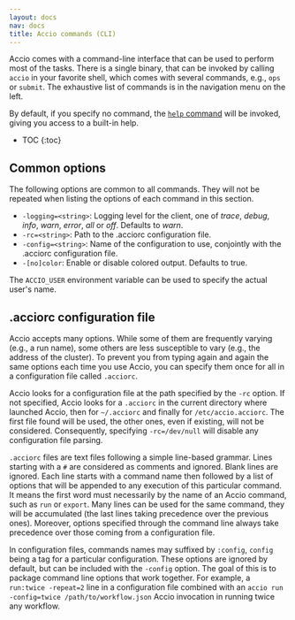 ```yaml
---
layout: docs
nav: docs
title: Accio commands (CLI)
---
```


Accio comes with a command-line interface that can be used to perform most of the tasks.
There is a single binary, that can be invoked by calling `accio` in your favorite shell, which comes with several commands, e.g., `ops`  or `submit`.
The exhaustive list of commands is in the navigation menu on the left.

By default, if you specify no command, the [`help` command](help.html) will be invoked, giving you access to a built-in help.

* TOC
{:toc}

## Common options
The following options are common to all commands.
They will not be repeated when listing the options of each command in this section.

* `-logging=<string>`: Logging level for the client, one of *trace*, *debug*, *info*, *warn*, *error*, *all* or *off*.
Defaults to *warn*.
* `-rc=<string>`: Path to the .acciorc configuration file.
* `-config=<string>`: Name of the configuration to use, conjointly with the .acciorc configuration file.
* `-[no]color`: Enable or disable colored output.
Defaults to true.

The `ACCIO_USER` environment variable can be used to specify the actual user's name.

## .acciorc configuration file
Accio accepts many options.
While some of them are frequently varying (e.g., a run name), some others are less susceptible to vary (e.g., the address of the cluster).
To prevent you from typing again and again the same options each time you use Accio, you can specify them once for all in a configuration file called `.acciorc`.

Accio looks for a configuration file at the path specified by the `-rc` option.
If not specified, Accio looks for a `.acciorc` in the current directory where launched Accio, then for `~/.acciorc` and finally for `/etc/accio.acciorc`.
The first file found will be used, the other ones, even if existing, will not be considered.
Consequently, specifying `-rc=/dev/null` will disable any configuration file parsing.

`.acciorc` files are text files following a simple line-based grammar.
Lines starting with a `#` are considered as comments and ignored.
Blank lines are ignored.
Each line starts with a command name then followed by a list of options that will be appended to any execution of this particular command.
It means the first word must necessarily by the name of an Accio command, such as `run` or `export`.
Many lines can be used for the same command, they will be accumulated (the last lines taking precedence over the previous ones).
Moreover, options specified through the command line always take precedence over those coming from a configuration file.

In configuration files, commands names may suffixed by `:config`, `config` being a tag for a particular configuration.
These options are ignored by default, but can be included with the `-config` option.
The goal of this is to package command line options that work together.
For example, a `run:twice -repeat=2` line in a configuration file combined with an `accio run -config=twice /path/to/workflow.json` Accio invocation in running twice any workflow.